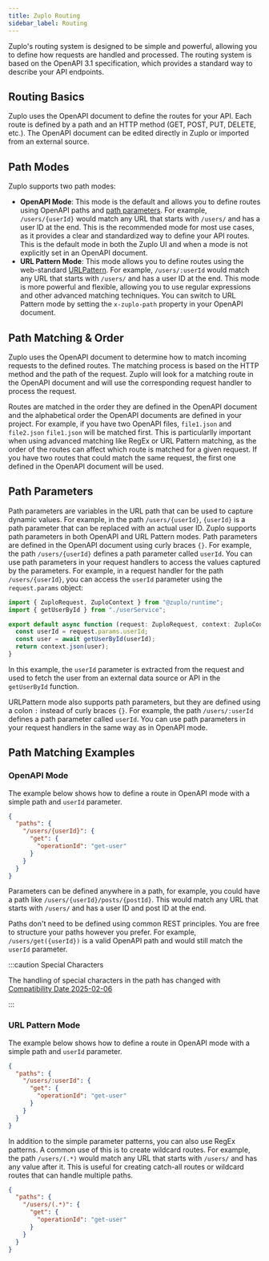```yaml
---
title: Zuplo Routing
sidebar_label: Routing
---
```


Zuplo's routing system is designed to be simple and powerful, allowing you to
define how requests are handled and processed. The routing system is based on
the OpenAPI 3.1 specification, which provides a standard way to describe your
API endpoints.

## Routing Basics

Zuplo uses the OpenAPI document to define the routes for your API. Each route is
defined by a path and an HTTP method (GET, POST, PUT, DELETE, etc.). The OpenAPI
document can be edited directly in Zuplo or imported from an external source.

## Path Modes

Zuplo supports two path modes:

- **OpenAPI Mode**: This mode is the default and allows you to define routes
  using OpenAPI paths and
  [path parameters](https://swagger.io/docs/specification/v3_0/describing-parameters/#path-parameters).
  For example, `/users/{userId}` would match any URL that starts with `/users/`
  and has a user ID at the end. This is the recommended mode for most use cases,
  as it provides a clear and standardized way to define your API routes. This is
  the default mode in both the Zuplo UI and when a mode is not explicitly set in
  an OpenAPI document.
- **URL Pattern Mode**: This mode allows you to define routes using the
  web-standard
  [URLPattern](https://developer.mozilla.org/en-US/docs/Web/API/URLPattern). For
  example, `/users/:userId` would match any URL that starts with `/users/` and
  has a user ID at the end. This mode is more powerful and flexible, allowing
  you to use regular expressions and other advanced matching techniques. You can
  switch to URL Pattern mode by setting the `x-zuplo-path` property in your
  OpenAPI document.

## Path Matching & Order

Zuplo uses the OpenAPI document to determine how to match incoming requests to
the defined routes. The matching process is based on the HTTP method and the
path of the request. Zuplo will look for a matching route in the OpenAPI
document and will use the corresponding request handler to process the request.

Routes are matched in the order they are defined in the OpenAPI document and the
alphabetical order the OpenAPI documents are defined in your project. For
example, if you have two OpenAPI files, `file1.json` and `file2.json`
`file1.json` will be matched first. This is particularlly important when using
advanced matching like RegEx or URL Pattern matching, as the order of the routes
can affect which route is matched for a given request. If you have two routes
that could match the same request, the first one defined in the OpenAPI document
will be used.

## Path Parameters

Path parameters are variables in the URL path that can be used to capture
dynamic values. For example, in the path `/users/{userId}`, `{userId}` is a path
parameter that can be replaced with an actual user ID. Zuplo supports path
parameters in both OpenAPI and URL Pattern modes. Path parameters are defined in
the OpenAPI document using curly braces `{}`. For example, the path
`/users/{userId}` defines a path parameter called `userId`. You can use path
parameters in your request handlers to access the values captured by the
parameters. For example, in a request handler for the path `/users/{userId}`,
you can access the `userId` parameter using the `request.params` object:

```ts
import { ZuploRequest, ZuploContext } from "@zuplo/runtime";
import { getUserById } from "./userService";

export default async function (request: ZuploRequest, context: ZuploContext) {
  const userId = request.params.userId;
  const user = await getUserById(userId);
  return context.json(user);
}
```

In this example, the `userId` parameter is extracted from the request and used
to fetch the user from an external data source or API in the `getUserById`
function.

URLPattern mode also supports path parameters, but they are defined using a
colon `:` instead of curly braces `{}`. For example, the path `/users/:userId`
defines a path parameter called `userId`. You can use path parameters in your
request handlers in the same way as in OpenAPI mode.

## Path Matching Examples

### OpenAPI Mode

The example below shows how to define a route in OpenAPI mode with a simple path
and `userId` parameter.

```json
{
  "paths": {
    "/users/{userId}": {
      "get": {
        "operationId": "get-user"
      }
    }
  }
}
```

Parameters can be defined anywhere in a path, for example, you could have a path
like `/users/{userId}/posts/{postId}`. This would match any URL that starts with
`/users/` and has a user ID and post ID at the end.

Paths don't need to be defined using common REST principles. You are free to
structure your paths however you prefer. For example, `/users/get({userId})` is
a valid OpenAPI path and would still match the `userId` parameter.

:::caution Special Characters

The handling of special characters in the path has changed with
[Compatibility Date 2025-02-06](./compatibility-dates.md#special-characters-in-openapi-format-urls)

:::

### URL Pattern Mode

The example below shows how to define a route in OpenAPI mode with a simple path
and `userId` parameter.

```json
{
  "paths": {
    "/users/:userId": {
      "get": {
        "operationId": "get-user"
      }
    }
  }
}
```

In addition to the simple parameter patterns, you can also use RegEx patterns. A
common use of this is to create wildcard routes. For example, the path
`/users/(.*)` would match any URL that starts with `/users/` and has any value
after it. This is useful for creating catch-all routes or wildcard routes that
can handle multiple paths.

```json
{
  "paths": {
    "/users/(.*)": {
      "get": {
        "operationId": "get-user"
      }
    }
  }
}
```
